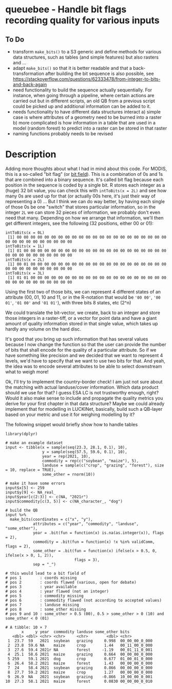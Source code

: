 # queuebee - Handle bit flags recording quality for various inputs

## To Do

- transform `make_bits()` to a S3 generic and define methods for various data structures, such as tables (and simple features) but also rasters and ...
- adapt `make_bits()` so that it is better readable and that a back-transformation after building the bit sequence is also possible, see https://stackoverflow.com/questions/62333478/from-integer-to-bits-and-back-again
- need functionality to build the sequence actually sequentially. For instance, when going through a pipeline, where certain actions are carried out but in different scripts, an old QB from a previous script could be picked up and additional information can be added to it.
- needs functionality to have different data structures interact
  a) simple case is where attributes of a geometry need to be burned into a raster
  b) more complicated is how information in a table that are used in a model (random forest) to predict into a raster can be stored in that raster
- naming functions probably needs to be revised



# Description

Adding more thoughts about what I had in mind about this code. For MODIS, this is a so-called "bit flag" (or [bit field](https://en.wikipedia.org/wiki/Bit_field)). This is a combination of 0s and 1s that are combined into a binary sequence. It's called bit flag because each position in the sequence is coded by a single bit. R stores each integer as a (huge) 32 bit value, you can check this with `intToBits(x = 2L)` and see how many 0s are used up for that (or actually 00s here, it's just their way of representing a 0) ... But I think we can do way better, by having each single of those 0s be one "switch" that stores particular information, so in the integer `2L` we can store 32 pieces of information, we probably don't even need that many. Depending on how we arrange that information, we'll then get different integers, see the following (32 positions, either 00 or 01):

```
intToBits(x = 0L)
 [1] 00 00 00 00 00 00 00 00 00 00 00 00 00 00 00 00 00 00 00 00 00 00 00 00 00 00 00 00 00 00 00 00
intToBits(x = 1L)
 [1] 01 00 00 00 00 00 00 00 00 00 00 00 00 00 00 00 00 00 00 00 00 00 00 00 00 00 00 00 00 00 00 00
intToBits(x = 2L)
 [1] 00 01 00 00 00 00 00 00 00 00 00 00 00 00 00 00 00 00 00 00 00 00 00 00 00 00 00 00 00 00 00 00
intToBits(x = 3L)
 [1] 01 01 00 00 00 00 00 00 00 00 00 00 00 00 00 00 00 00 00 00 00 00 00 00 00 00 00 00 00 00 00 00
```

Using the first two of those bits, we can represent 4 different states of an attribute (00, 01, 10 and 11, or in the R-notation that would be `'00 00'`, `'00 01'`, `'01 00'` and `'01 01'`), with three bits 8 states, etc (2^n)

We could translate the bit-vector, we create, back to an integer and store those integers in a raster-tiff, or a vector for point data and have a giant amount of quality information stored in that single value, which takes up hardly any volume on the hard disc.

It's good that you bring up such information that has several values because I now change the function so that the user can provide the number of bits that shall encode for the quality of a particular attribute. So if we have something like precision and we decided that we want to represent 4 levels, we'd have to specify that we want to use two bits for that. And yeah, the idea was to encode several attributes to be able to select downstream what to weigh more!

Ok, I'll try to implement the country-border check! I am just not sure about the matching with actual landuse/cover information. Which data product should we use for that? I guess ESA LC is not trustworthy enough, right? Would it also make sense to include and propagate the quality metrics you derive for your first chapter in that data structure? Maybe we could already implement that for modelling in LUCKINet, basically, build such a QB-layer based on your metric and use it for weighing modelling by it?

The following snippet would briefly show how to handle tables

```
library(dplyr)

# make an example dataset
input <- tibble(x = sample(seq(23.3, 28.1, 0.1), 10),
                y = sample(seq(57.5, 59.6, 0.1), 10),
                year = rep(2021, 10),
                commodity = rep(c("soybean", "maize"), 5),
                landuse = sample(c("crop", "grazing", "forest"), size = 10, replace = TRUE),
                some_other = rnorm(10))

# make it have some errors
input$x[5] <- 259
input$y[9] <- NA_real_
input$year[c(2:3)] <- c(NA, "2021r")
input$commodity[c(3, 5)] <- c(NA_character_, "dog")

# build the QB
input %>%
  make_bits(coordinates = c("x", "y"),
            attributes = c("year", "commodity", "landuse", "some_other"),
            year = .bit(fun = function(x) is.na(as.integer(x)), flags = 2),
            commodity = .bit(fun = function(x) !x %in% validComm, flags = 2),
            some_other = .bit(fun = function(x) ifelse(x > 0.5, 0, ifelse(x > 0, 1, 2)),
                              flags = 3),
            sep = "_")

# this would lead to a bit field of 
# pos 1        : coords missing
# pos 2        : coords flawed (various, open for debate)
# pos 3        : year available
# pos 4        : year flawed (not an integer)
# pos 5        : commodity missing
# pos 6        : commodity flawed (not according to accepted values)
# pos 7        : landuse missing
# pos 8        : some_other missing
# pos 9 and 10 : some_other > 0.5 (00), 0.5 > some_other > 0 (10) and some_other < 0 (01) 

# A tibble: 10 × 7
       x     y year  commodity landuse some_other bits            
   <dbl> <dbl> <chr> <chr>     <chr>        <dbl> <chr>         
 1  23.7  59   2021  soybean   grazing     0.998  00_00_00_0_000
 2  23.8  59.6 NA    maize     crop        1.44   00_11_00_0_000
 3  27.6  59.4 2021r NA        forest     -1.19   00_01_11_0_001
 4  25.1  58.6 2021  maize     grazing     0.664  00_00_00_0_000
 5 259    59.1 2021  dog       crop        0.677  01_00_01_0_000
 6  26.4  58.2 2021  maize     forest      1.43   00_00_00_0_000
 7  24    58.4 2021  soybean   grazing     0.866  00_00_00_0_000
 8  27.7  59.2 2021  maize     crop        1.27   00_00_00_0_000
 9  26.9  NA   2021  soybean   grazing    -0.866  10_00_00_0_001
10  27.3  58.1 2021  maize     forest      0.0830 00_00_00_0_010
```
